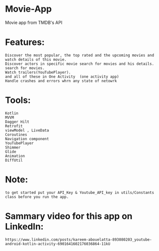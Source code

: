 # Movie-App
Movie app from TMDB's API
# Features:
 	Discover the most popular, the top rated and the upcoming movies and watch details of this movie.
	Discover actors in specific movie search for movies and his details.
	search for movies.
 	Watch trailers(YouTubePlayer).
	and all of these in One Activity  (one activity app)
	Handle crashes and errors whrn any state of netowrk 
	
	
# Tools:
	Kotlin
	MVVM
	Dagger Hilt
	Retrofit
	viewModel , LiveData
	Coroutines
	Navigation component
	YouTubePlayer
	Shimmer
	Glide
	Animation
	DiffUtil
	
# Note:
	to get started put your API_Key & Youtube_API_key in utils/Constants class before you run the app.

# Sammary video for this app on LinkedIn:
	https://www.linkedin.com/posts/kareem-abouelatta-893080203_youtube-android-kotlin-activity-6901641602176036864-11kU
	

	
	
	
